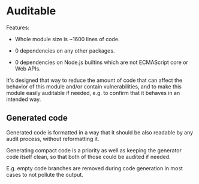 # Auditable

Features:

  * Whole module size is ~1600 lines of code.

  * 0 dependencies on any other packages.

  * 0 dependencies on Node.js builtins which are not ECMAScript core or Web APIs.

It's designed that way to reduce the amount of code that can affect the behavior of this module
and/or contain vulnerabilities, and to make this module easily auditable if needed, e.g. to
confirm that it behaves in an intended way.

## Generated code

Generated code is formatted in a way that it should be also readable by any audit process,
without reformatting it.

Generating compact code is a priority as well as keeping the generator code itself clean,
so that both of those could be audited if needed.

E.g. empty code branches are removed during code generation in most cases to not pollute the output.
